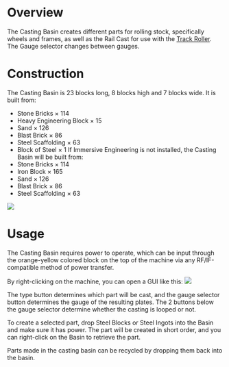 # Overview
The Casting Basin creates different parts for rolling stock, specifically wheels and frames, as well as the Rail Cast for use with the [Track Roller](immersiverailroading:wiki/en_us/machines/track_roller.md). The Gauge selector changes between gauges.

# Construction
The Casting Basin is 23 blocks long, 8 blocks high and 7 blocks wide.
It is built from:
* Stone Bricks × 114
* Heavy Engineering Block × 15
* Sand × 126
* Blast Brick × 86
* Steel Scaffolding × 63
* Block of Steel × 1
If Immersive Engineering is not installed, the Casting Basin will be built from:
* Stone Bricks × 114
* Iron Block × 165
* Sand × 126
* Blast Brick × 86
* Steel Scaffolding × 63

![](immersiverailroading:wiki/images/casting_basin1.png)

# Usage
The Casting Basin requires power to operate, which can be input through the orange-yellow colored block on the top of the machine via any RF/IF-compatible method of power transfer.

By right-clicking on the machine, you can open a GUI like this:
![](immersiverailroading:wiki/images/casting_gui.png)

The type button determines which part will be cast, and the gauge selector button determines the gauge of the resulting plates. The 2 buttons below the gauge selector determine whether the casting is looped or not.

To create a selected part, drop Steel Blocks or Steel Ingots into the Basin and make sure it has power. The part will be created in short order, and you can right-click on the Basin to retrieve the part.

Parts made in the casting basin can be recycled by dropping them back into the basin.